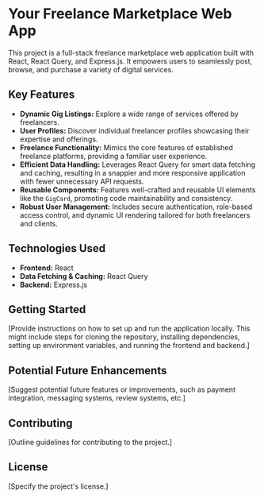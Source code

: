 # Your Freelance Marketplace Web App

This project is a full-stack freelance marketplace web application built with React, React Query, and Express.js. It empowers users to seamlessly post, browse, and purchase a variety of digital services.

## Key Features

* **Dynamic Gig Listings:** Explore a wide range of services offered by freelancers.
* **User Profiles:** Discover individual freelancer profiles showcasing their expertise and offerings.
* **Freelance Functionality:** Mimics the core features of established freelance platforms, providing a familiar user experience.
* **Efficient Data Handling:** Leverages React Query for smart data fetching and caching, resulting in a snappier and more responsive application with fewer unnecessary API requests.
* **Reusable Components:** Features well-crafted and reusable UI elements like the `GigCard`, promoting code maintainability and consistency.
* **Robust User Management:** Includes secure authentication, role-based access control, and dynamic UI rendering tailored for both freelancers and clients.

## Technologies Used

* **Frontend:** React
* **Data Fetching & Caching:** React Query
* **Backend:** Express.js

## Getting Started

[Provide instructions on how to set up and run the application locally. This might include steps for cloning the repository, installing dependencies, setting up environment variables, and running the frontend and backend.]

## Potential Future Enhancements

[Suggest potential future features or improvements, such as payment integration, messaging systems, review systems, etc.]

## Contributing

[Outline guidelines for contributing to the project.]

## License

[Specify the project's license.]
